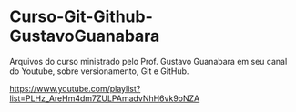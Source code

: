 # Curso-Git-Github-GustavoGuanabara
Arquivos do curso ministrado pelo Prof. Gustavo Guanabara em seu canal do Youtube, sobre versionamento, Git e GitHub.

https://www.youtube.com/playlist?list=PLHz_AreHm4dm7ZULPAmadvNhH6vk9oNZA
